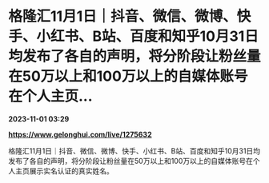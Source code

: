 # 格隆汇11月1日｜抖音、微信、微博、快手、小红书、B站、百度和知乎10月31日均发布了各自的声明，将分阶段让粉丝量在50万以上和100万以上的自媒体账号在个人主页...

**2023-11-01 03:29**

**https://www.gelonghui.com/live/1275632**

格隆汇11月1日｜抖音、微信、微博、快手、小红书、B站、百度和知乎10月31日均发布了各自的声明，将分阶段让粉丝量在50万以上和100万以上的自媒体账号在个人主页展示实名认证的真实姓名。
